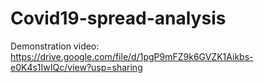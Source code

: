 # Covid19-spread-analysis
Demonstration video: https://drive.google.com/file/d/1pgP9mFZ9k6GVZK1Aikbs-e0K4s1IwIQc/view?usp=sharing
